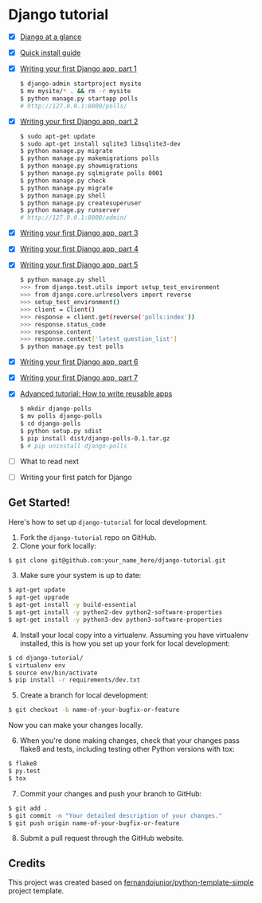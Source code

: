 # Django tutorial

* [x] [Django at a glance](https://docs.djangoproject.com/en/1.9/intro/overview/)

* [x] [Quick install guide](https://docs.djangoproject.com/en/1.9/intro/install/)

* [x] [Writing your first Django app, part 1](https://docs.djangoproject.com/en/1.9/intro/tutorial01/)

    ```sh
    $ django-admin startproject mysite
    $ mv mysite/* . && rm -r mysite
    $ python manage.py startapp polls
    # http://127.0.0.1:8000/polls/
    ```

* [x] [Writing your first Django app, part 2](https://docs.djangoproject.com/en/1.9/intro/tutorial02/)

    ```sh
    $ sudo apt-get update
    $ sudo apt-get install sqlite3 libsqlite3-dev
    $ python manage.py migrate
    $ python manage.py makemigrations polls
    $ python manage.py showmigrations
    $ python manage.py sqlmigrate polls 0001
    $ python manage.py check
    $ python manage.py migrate
    $ python manage.py shell
    $ python manage.py createsuperuser
    $ python manage.py runserver
    # http://127.0.0.1:8000/admin/
    ```

* [x] [Writing your first Django app, part 3](https://docs.djangoproject.com/en/1.9/intro/tutorial03/)

* [x] [Writing your first Django app, part 4](https://docs.djangoproject.com/en/1.9/intro/tutorial04/)

* [x] [Writing your first Django app, part 5](https://docs.djangoproject.com/en/1.9/intro/tutorial05/)

    ```sh
    $ python manage.py shell
    >>> from django.test.utils import setup_test_environment
    >>> from django.core.urlresolvers import reverse
    >>> setup_test_environment()
    >>> client = Client()
    >>> response = client.get(reverse('polls:index'))
    >>> response.status_code
    >>> response.content
    >>> response.context['latest_question_list']
    $ python manage.py test polls
    ```

* [x] [Writing your first Django app, part 6](https://docs.djangoproject.com/en/1.9/intro/tutorial06/)

* [x] [Writing your first Django app, part 7](https://docs.djangoproject.com/en/1.9/intro/tutorial07/)

* [x] [Advanced tutorial: How to write reusable apps](https://docs.djangoproject.com/en/1.9/intro/reusable-apps/)

    ```sh
    $ mkdir django-polls
    $ mv polls django-polls
    $ cd django-polls
    $ python setup.py sdist
    $ pip install dist/django-polls-0.1.tar.gz
    $ # pip uninstall django-polls
    ```

* [ ] What to read next

* [ ] Writing your first patch for Django

## Get Started!

Here's how to set up `django-tutorial` for local development.

1. Fork the `django-tutorial` repo on GitHub.
2. Clone your fork locally:

  ```sh
  $ git clone git@github.com:your_name_here/django-tutorial.git
  ```

3. Make sure your system is up to date:

  ```sh
  $ apt-get update
  $ apt-get upgrade
  $ apt-get install -y build-essential
  $ apt-get install -y python2-dev python2-software-properties
  $ apt-get install -y python3-dev python3-software-properties
  ```

4. Install your local copy into a virtualenv. Assuming you have virtualenv installed, this is how you set up your fork for local development:

  ```sh
  $ cd django-tutorial/
  $ virtualenv env
  $ source env/bin/activate
  $ pip install -r requirements/dev.txt
  ```

5. Create a branch for local development:

  ```sh
  $ git checkout -b name-of-your-bugfix-or-feature
  ```

   Now you can make your changes locally.

6. When you're done making changes, check that your changes pass flake8 and tests, including testing other Python versions with tox:

  ```sh
  $ flake8
  $ py.test
  $ tox
  ```

7. Commit your changes and push your branch to GitHub:

  ```sh
  $ git add .
  $ git commit -m "Your detailed description of your changes."
  $ git push origin name-of-your-bugfix-or-feature
  ```

8. Submit a pull request through the GitHub website.

## Credits

This project was created based on [fernandojunior/python-template-simple](https://github.com/fernandojunior/python-template-simple) project template.
